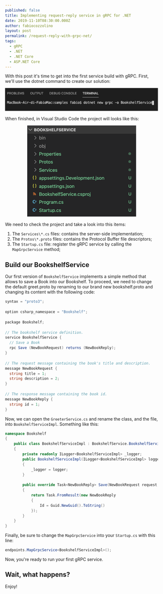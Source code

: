```yaml
---
published: false
title: Implementing request-reply service in gRPC for .NET
date: 2019-11-10T08:30:00.000Z
author: fabiocozzolino
layout: post
permalink: /request-reply-with-grpc-net/
tags:
  - gRPC
  - .NET
  - .NET Core
  - ASP.NET Core
---
```

With this post it's time to get into the first service build with gRPC. First, we'll use the dotnet command to create our solution:
<p align="center">
  <img src="/assets/img/grpc-createnew.png" alt="gRPC Create New">
</p>

When finished, in Visual Studio Code the project will looks like this:
<p align="center">
  <img src="/assets/img/grpc-project.png" alt="gRPC Project">
</p>

We need to check the project and take a look into this items:
1. The `Services\*.cs` files: contains the server-side implementation;
2. The `Protos\*.proto` files: contains the Protocol Buffer file descriptors;
3. The `Startup.cs` file: register the gRPC service by calling the `MapGrpcService` method;

## Build our BookshelfService
Our first version of `BookshelfService` implements a simple method that allows to save a Book into our Bookshelf. To proceed, we need to change the default greet.proto by renaming to our brand new bookshelf.proto and changing its content with the following code:

``` csharp
syntax = "proto3";

option csharp_namespace = "Bookshelf";

package Bookshelf;

// The bookshelf service definition.
service BookshelfService {
  // Save a Book
  rpc Save (NewBookRequest) returns (NewBookReply);
}

// The request message containing the book's title and description.
message NewBookRequest {
  string title = 1;
  string description = 2;
}

// The response message containing the book id.
message NewBookReply {
  string id = 1;
}
```

Now, we can open the `GreeterService.cs` and rename the class, and the file, into `BookshelfServiceImpl`. Something like this:
``` csharp
namespace Bookshelf
{
    public class BookshelfServiceImpl : BookshelfService.BookshelfServiceBase
    {
        private readonly ILogger<BookshelfServiceImpl> _logger;
        public BookshelfServiceImpl(ILogger<BookshelfServiceImpl> logger)
        {
            _logger = logger;
        }

        public override Task<NewBookReply> Save(NewBookRequest request, ServerCallContext context)
        {
            return Task.FromResult(new NewBookReply
            {
                Id = Guid.NewGuid().ToString()
            });
        }
    }
}
```

Finally, be sure to change the `MapGrpcService` into your `Startup.cs` with this line:
``` csharp
endpoints.MapGrpcService<BookshelfServiceImpl>();
``` 

Now, you're ready to run your first gRPC service.

## Wait, what happens?


Enjoy!
